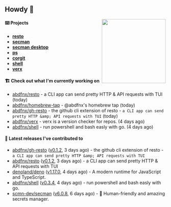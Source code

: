 ## Howdy 👋

<img align="right" src="https://github.com/abdfnx.png" width="200">

#### ⌨️ Projects

- [**resto**](https://github.com/abdfnx/resto)
- [**secman**](https://github.com/scmn-dev/secman)
- [**secman desktop**](https://github.com/scmn-dev/desktop)
- [**ps**](https://github.com/scmn-dev/ps)
- [**corgit**](https://github.com/abdfnx/corgit)
- [**shell**](https://github.com/abdfnx/shell)
- [**verx**](https://github.com/abdfnx/verx)

#### 🏗️ Check out what I'm currently working on


- [abdfnx/resto](https://github.com/abdfnx/resto) - a CLI app can send pretty HTTP &amp; API requests with TUI (today)
- [abdfnx/homebrew-tap](https://github.com/abdfnx/homebrew-tap) - @abdfnx&#39;s homebrew tap (today)
- [abdfnx/gh-resto](https://github.com/abdfnx/gh-resto) - the github cli extension of resto - `a CLI app can send pretty HTTP &amp; API requests with TUI` (today)
- [abdfnx/verx](https://github.com/abdfnx/verx) - verx is a version checker for repos. (4 days ago)
- [abdfnx/shell](https://github.com/abdfnx/shell) - run powershell and bash easly with go. (4 days ago)

#### 🔭 Latest releases I've contributed to

- [abdfnx/gh-resto](https://github.com/abdfnx/gh-resto) ([v0.1.2](https://github.com/abdfnx/gh-resto/releases/tag/v0.1.2), 3 days ago) - the github cli extension of resto - `a CLI app can send pretty HTTP &amp; API requests with TUI`
- [abdfnx/resto](https://github.com/abdfnx/resto) ([v0.1.2](https://github.com/abdfnx/resto/releases/tag/v0.1.2), 3 days ago) - a CLI app can send pretty HTTP &amp; API requests with TUI
- [denoland/deno](https://github.com/denoland/deno) ([v1.17.0](https://github.com/denoland/deno/releases/tag/v1.17.0), 4 days ago) - A modern runtime for JavaScript and TypeScript.
- [abdfnx/shell](https://github.com/abdfnx/shell) ([v0.3.4](https://github.com/abdfnx/shell/releases/tag/v0.3.4), 4 days ago) - run powershell and bash easly with go.
- [scmn-dev/secman](https://github.com/scmn-dev/secman) ([v6.0.8](https://github.com/scmn-dev/secman/releases/tag/v6.0.8), 6 days ago) - 👊 Human-friendly and amazing secrets manager.
